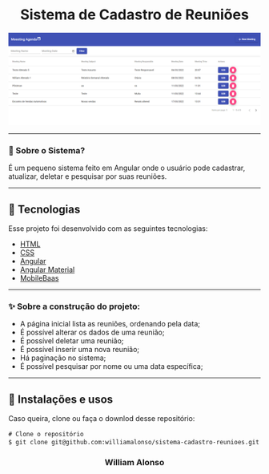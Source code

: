 <h1 align="center">
    Sistema de Cadastro de Reuniões
</h1>

<div align="center">
  <img src="https://github.com/williamalonso/sistema-cadastro-reunioes/blob/master/src/assets/img/home.png" alt"Home Page" title="Sistema de cadastro de Reuniões" width="600" />
  

---

</div>



### 🤔 Sobre o Sistema?

É um pequeno sistema feito em Angular onde o usuário pode cadastrar, atualizar, deletar e pesquisar por suas reuniões.

---

## 🚀 Tecnologias

Esse projeto foi desenvolvido com as seguintes tecnologias:

- [HTML](https://developer.mozilla.org/pt-BR/docs/Web/HTML)
- [CSS](https://developer.mozilla.org/pt-BR/docs/Web/CSS)
- [Angular](https://angular.io/)
- [Angular Material](https://material.angular.io/)
- [MobileBaas](https://www.mobilebaas.com/pt/)

---

### ✨ Sobre a construção do projeto:

- A página inicial lista as reuniões, ordenando pela data;
- É possível alterar os dados de uma reunião;
- É possível deletar uma reunião;
- É possível inserir uma nova reunião;
- Há paginação no sistema;
- É possível pesquisar por nome ou uma data específica;


---

## 🙅 Instalações e usos

Caso queira, clone ou faça o downlod desse repositório:

```
# Clone o repositório
$ git clone git@github.com:williamalonso/sistema-cadastro-reunioes.git
```

<h3 align="center">William Alonso</h3>
